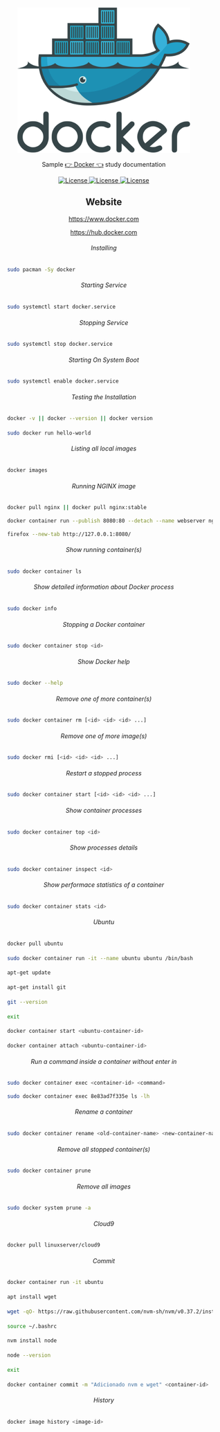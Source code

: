 <p align="center"><img src="docker.svg" width="400"></p>

<p align="center">Sample <a href="https://www.docker.com/">👉 Docker 👈</a> study documentation</p>

<p align="center">
    <a href="#">
        <img alt="License" src="https://img.shields.io/github/license/Whopag/Docker">
    </a>
    <a href="#">
        <img alt="License" src="https://img.shields.io/github/languages/count/Whopag/Docker">
    </a>
    <a href="#">
        <img alt="License" src="https://img.shields.io/github/last-commit/Whopag/Docker">
    </a>
</p>

<h2 align="center">Website</h2>
    
<p align="center">
	<a href="https://www.docker.com">https://www.docker.com</a>
</p>

<p align="center">
    <a href="https://hub.docker.com">https://hub.docker.com</a>
</p>

<h6 align="center">Installing</h6>

```bash
	sudo pacman -Sy docker
```

<h6 align="center">Starting Service</h6>

```bash
	sudo systemctl start docker.service
```

<h6 align="center">Stopping Service</h6>

```bash
	sudo systemctl stop docker.service
```

<h6 align="center">Starting On System Boot</h6>

```bash
	sudo systemctl enable docker.service
```

<h6 align="center">Testing the Installation</h6>

```bash
	docker -v || docker --version || docker version

	sudo docker run hello-world
```

<h6 align="center">Listing all local images</h6>

```bash
	docker images
```

<h6 align="center">Running NGINX image</h6>

```bash
	docker pull nginx || docker pull nginx:stable
```

```bash
	docker container run --publish 8080:80 --detach --name webserver nginx
```

```bash
	firefox --new-tab http://127.0.0.1:8080/
```

<h6 align="center">Show running container(s)</h6>

```bash
	sudo docker container ls
```

<h6 align="center">Show detailed information about Docker process</h6>

```bash
	sudo docker info
```

<h6 align="center">Stopping a Docker container</h6>

```bash
	sudo docker container stop <id>
```

<h6 align="center">Show Docker help</h6>

```bash
	sudo docker --help
```

<h6 align="center">Remove one of more container(s)</h6>

```bash
	sudo docker container rm [<id> <id> <id> ...]
```

<h6 align="center">Remove one of more image(s)</h6>

```bash
	sudo docker rmi [<id> <id> <id> ...]
```

<h6 align="center">Restart a stopped process</h6>

```bash
	sudo docker container start [<id> <id> <id> ...]
```

<h6 align="center">Show container processes</h6>

```bash
	sudo docker container top <id>
```

<h6 align="center">Show processes details</h6>

```bash
	sudo docker container inspect <id>
```

<h6 align="center">Show performace statistics of a container</h6>

```bash
	sudo docker container stats <id>
```

<h6 align="center">Ubuntu</h6>

```bash
	docker pull ubuntu

	sudo docker container run -it --name ubuntu ubuntu /bin/bash
	
	apt-get update

	apt-get install git

	git --version

	exit

	docker container start <ubuntu-container-id>

	docker container attach <ubuntu-container-id>
```

<h6 align="center">Run a command inside a container without enter in</h6>

```bash
	sudo docker container exec <container-id> <command>
```

```bash
	sudo docker container exec 8e83ad7f335e ls -lh
```

<h6 align="center">Rename a container</h6>

```bash
	sudo docker container rename <old-container-name> <new-container-name>
```

<h6 align="center">Remove all stopped container(s)</h6>

```bash
	sudo docker container prune
```

<h6 align="center">Remove all images</h6>

```bash
	sudo docker system prune -a
```

<h6 align="center">Cloud9</h6>

```bash
	docker pull linuxserver/cloud9
```

<h6 align="center">Commit</h6>

```bash
	docker container run -it ubuntu

	apt install wget

	wget -qO- https://raw.githubusercontent.com/nvm-sh/nvm/v0.37.2/install.sh | bash

	source ~/.bashrc

	nvm install node

	node --version

	exit

	docker container commit -m "Adicionado nvm e wget" <container-id>
```

<h6 align="center">History</h6>

```bash
	docker image history <image-id>
```